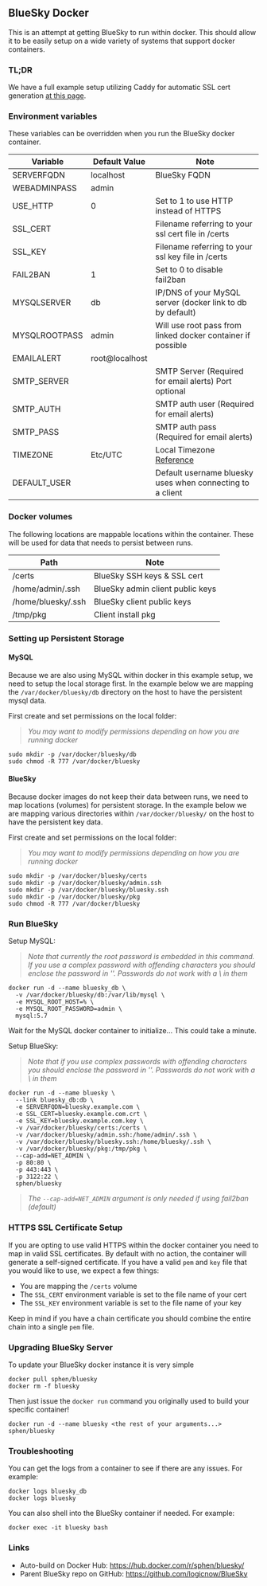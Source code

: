 ## BlueSky Docker

This is an attempt at getting BlueSky to run within docker.  This should allow it to be easily setup on a wide variety of systems that support docker containers.

### TL;DR

We have a full example setup utilizing Caddy for automatic SSL cert generation [at this page](https://github.com/logicnow/BlueSky/blob/master/docker/DOCKER_FULL_EXAMPLE.md).

### Environment variables

These variables can be overridden when you run the BlueSky docker container.

Variable | Default Value | Note
--- | --- | ---
SERVERFQDN | localhost | BlueSky FQDN
WEBADMINPASS | admin |
USE_HTTP | 0 | Set to 1 to use HTTP instead of HTTPS
SSL_CERT | | Filename referring to your ssl cert file in /certs
SSL_KEY | | Filename referring to your ssl key file in /certs
FAIL2BAN | 1 | Set to 0 to disable fail2ban
MYSQLSERVER | db | IP/DNS of your MySQL server (docker link to db by default)
MYSQLROOTPASS | admin | Will use root pass from linked docker container if possible
EMAILALERT | root@localhost |
SMTP_SERVER | | SMTP Server (Required for email alerts) Port optional
SMTP_AUTH | | SMTP auth user (Required for email alerts)
SMTP_PASS | | SMTP auth pass (Required for email alerts)
TIMEZONE | Etc/UTC | Local Timezone [Reference](https://en.wikipedia.org/wiki/List_of_tz_database_time_zones)
DEFAULT_USER | | Default username bluesky uses when connecting to a client

### Docker volumes

The following locations are mappable locations within the container.  These will be used for data that needs to persist between runs.

Path | Note
--- | ---
/certs | BlueSky SSH keys & SSL cert
/home/admin/.ssh | BlueSky admin client public keys
/home/bluesky/.ssh | BlueSky client public keys
/tmp/pkg | Client install pkg

### Setting up Persistent Storage

#### MySQL

Because we are also using MySQL within docker in this example setup, we need to setup the local storage first.  In the example below we are mapping the `/var/docker/bluesky/db` directory on the host to have the persistent mysql data.

First create and set permissions on the local folder:

> _You may want to modify permissions depending on how you are running docker_

```
sudo mkdir -p /var/docker/bluesky/db
sudo chmod -R 777 /var/docker/bluesky
```

#### BlueSky

Because docker images do not keep their data between runs, we need to map locations (volumes) for persistent storage.  In the example below we are mapping various directories within `/var/docker/bluesky/` on the host to have the persistent key data.

First create and set permissions on the local folder:

> _You may want to modify permissions depending on how you are running docker_

```
sudo mkdir -p /var/docker/bluesky/certs
sudo mkdir -p /var/docker/bluesky/admin.ssh
sudo mkdir -p /var/docker/bluesky/bluesky.ssh
sudo mkdir -p /var/docker/bluesky/pkg
sudo chmod -R 777 /var/docker/bluesky
```

### Run BlueSky

Setup MySQL:

> _Note that currently the root password is embedded in this command.  If you use a complex password with offending characters you should enclose the password in ''.  Passwords do not work with a \ in them_

```
docker run -d --name bluesky_db \
  -v /var/docker/bluesky/db:/var/lib/mysql \
  -e MYSQL_ROOT_HOST=% \
  -e MYSQL_ROOT_PASSWORD=admin \
  mysql:5.7
```

Wait for the MySQL docker container to initialize... This could take a minute.

Setup BlueSky:

> _Note that if you use complex passwords with offending characters you should enclose the password in ''.  Passwords do not work with a \ in them_

```
docker run -d --name bluesky \
  --link bluesky_db:db \
  -e SERVERFQDN=bluesky.example.com \
  -e SSL_CERT=bluesky.example.com.crt \
  -e SSL_KEY=bluesky.example.com.key \
  -v /var/docker/bluesky/certs:/certs \
  -v /var/docker/bluesky/admin.ssh:/home/admin/.ssh \
  -v /var/docker/bluesky/bluesky.ssh:/home/bluesky/.ssh \
  -v /var/docker/bluesky/pkg:/tmp/pkg \
  --cap-add=NET_ADMIN \
  -p 80:80 \
  -p 443:443 \
  -p 3122:22 \
  sphen/bluesky
```

> _The `--cap-add=NET_ADMIN` argument is only needed if using fail2ban (default)_

### HTTPS SSL Certificate Setup

If you are opting to use valid HTTPS within the docker container you need to map in valid SSL certificates.  By default with no action, the container will generate a self-signed certificate.  If you have a valid `pem` and `key` file that you would like to use, we expect a few things:
- You are mapping the `/certs` volume
- The `SSL_CERT` environment variable is set to the file name of your cert
- The `SSL_KEY` environment variable is set to the file name of your key

Keep in mind if you have a chain certificate you should combine the entire chain into a single `pem` file.

### Upgrading BlueSky Server

To update your BlueSky docker instance it is very simple
```
docker pull sphen/bluesky
docker rm -f bluesky
```

Then just issue the `docker run` command you originally used to build your specific container!
```
docker run -d --name bluesky <the rest of your arguments...> sphen/bluesky
```

### Troubleshooting

You can get the logs from a container to see if there are any issues.  For example:
```
docker logs bluesky_db
docker logs bluesky
```

You can also shell into the BlueSky container if needed.  For example:
```
docker exec -it bluesky bash
```

### Links

- Auto-build on Docker Hub: https://hub.docker.com/r/sphen/bluesky/
- Parent BlueSky repo on GitHub: https://github.com/logicnow/BlueSky

